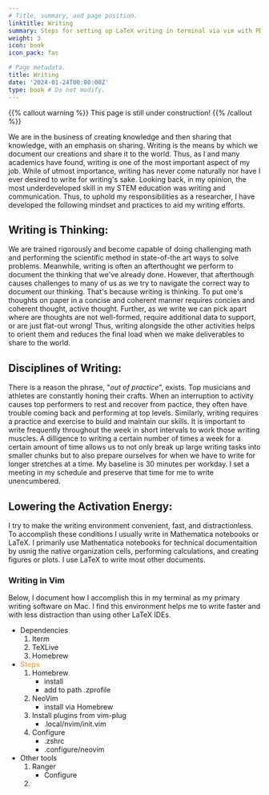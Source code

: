 ```yaml
---
# Title, summary, and page position.
linktitle: Writing
summary: Steps for setting up LaTeX writing in terminal via vim with PDF link support
weight: 3
icon: book
icon_pack: fas

# Page metadata.
title: Writing
date: '2024-01-24T00:00:00Z'
type: book # Do not modify.
---
```


{{% callout warning %}}
This page is still under construction!
{{% /callout %}}

We are in the business of creating knowledge and then sharing that knowledge, with an emphasis on sharing.
Writing is the means by which we document our creations and share it to the world. 
Thus, as I and many academics have found, writing is one of the most important aspect of my job.
While of utmost importance, writing has never come naturally nor have I ever desired to write for writing's sake.
Looking back, in my opinion, the most underdeveloped skill in my STEM education was writing and communication.
Thus, to uphold my responsibilities as a researcher, I have developed the following mindset and practices to aid my writing efforts.

## Writing is Thinking:

We are trained rigorously and become capable of doing challenging math and performing the scientific method in state-of-the art ways to solve problems.
Meanwhile, writing is often an afterthought we perform to document the thinking that we've already done.
However, that afterthough causes challenges to many of us as we try to navigate the correct way to document our thinking.
That's because writing is thinking.
To put one's thoughts on paper in a concise and coherent manner requires concies and coherent thought, active thought.
Further, as we write we can pick apart where are thoughts are not well-formed, require additional data to support, or are just flat-out wrong!
Thus, writing alongside the other activities helps to orient them and reduces the final load when we make deliverables to share to the world.

## Disciplines of Writing:

There is a reason the phrase, "_out of practice_", exists.
Top musicians and athletes are constantly honing their crafts.
When an interruption to activity causes top performers to rest and recover from pactice, they often have trouble coming back and performing at top levels.
Similarly, writing requires a practice and exercise to build and maintain our skills.
It is important to write frequently throughout the week in short intervals to work those writing muscles.
A dilligence to writing a certain number of times a week for a certain amount of time allows us to not only break up large writing tasks into smaller chunks but to also prepare ourselves for when we have to write for longer stretches at a time.
My baseline is 30 minutes per workday.
I set a meeting in my schedule and preserve that time for me to write unencumbered.

## Lowering the Activation Energy:

I try to make the writing environment convenient, fast, and distractionless. 
To accomplish these conditions I usually write in Mathematica notebooks or LaTeX.
I primarily use Mathematica notebooks for technical documentaition by usnig the native organization cells, performing calculations, and creating figures or plots.
I use LaTeX to write most other documents.

### Writing in Vim

Below, I document how I accomplish this in my terminal as my primary writing software on Mac.
I find this environment helps me to write faster and with less distraction than using other LaTeX IDEs. 

- Dependencies
    1. Iterm
    2. TeXLive
    2. Homebrew
- <span style="color:#F3B26D">**Steps**</span>
    1. Homebrew
        - install
        - add to path .zprofile
    2. NeoVim
        - install via Homebrew
    3. Install plugins from vim-plug
        - .local/nvim/init.vim
    4. Configure
        - .zshrc
        - .configure/neovim
- Other tools
    1. Ranger
        - Configure
    2. 
